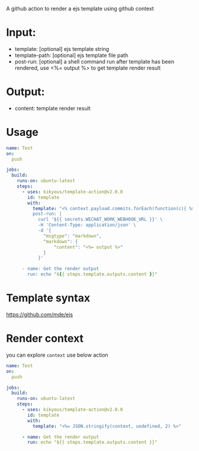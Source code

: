 A github action to render a ejs template using github context

# Input:
* template: [optional] ejs template string
* template-path: [optional] ejs template file path
* post-run: [optional] a shell command run after template has been rendered, use <%= output %> to get template render result

# Output:
* content: template render result

# Usage
```yml
name: Test
on:
  push

jobs:
  build:
    runs-on: ubuntu-latest
    steps:
      - uses: kikyous/template-action@v2.0.0
        id: template
        with:
          template: "<% context.payload.commits.forEach(function(c){ %>[✅ <%= c.message %>](<%= c.url %>)\n<% }); %>> commiter: <%= context.payload.head_commit.author.name %>
          post-run: |
            curl '${{ secrets.WECHAT_WORK_WEBHOOK_URL }}' \
            -H 'Content-Type: application/json' \
            -d '{
              "msgtype": "markdown",
              "markdown": {
                  "content": "<%= output %>"
              }
            }'

      - name: Get the render output
        run: echo "${{ steps.template.outputs.content }}"
```

# Template syntax
https://github.com/mde/ejs

# Render context
you can explore `context` use below action 
```yml
name: Test
on:
  push

jobs:
  build:
    runs-on: ubuntu-latest
    steps:
      - uses: kikyous/template-action@v2.0.0
        id: template
        with:
          template: "<%= JSON.stringify(context, undefined, 2) %>"

      - name: Get the render output
        run: echo "${{ steps.template.outputs.content }}"
```
